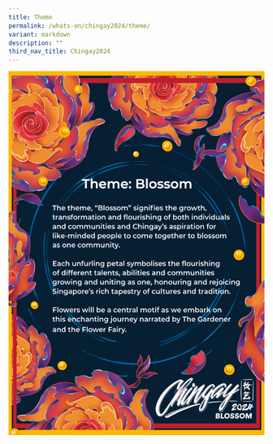 ```yaml
---
title: Theme
permalink: /whats-on/chingay2024/theme/
variant: markdown
description: ""
third_nav_title: Chingay2024
---
```

![chingaytheme](/images/Theme___Chingay.png)